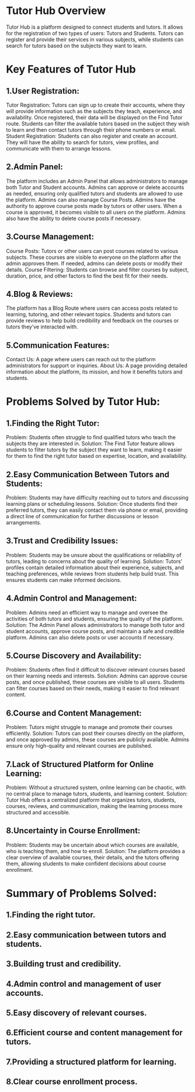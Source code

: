 # Tutor Hub Overview
Tutor Hub is a platform designed to connect students and tutors. It allows for the registration of two types of users: Tutors and Students. Tutors can register and provide their services in various subjects, while students can search for tutors based on the subjects they want to learn.

# Key Features of Tutor Hub
## 1.User Registration:
Tutor Registration: Tutors can sign up to create their accounts, where they will provide information such as the subjects they teach, experience, and availability. Once registered, their data will be displayed on the Find Tutor route. Students can filter the available tutors based on the subject they wish to learn and then contact tutors through their phone numbers or email.
Student Registration: Students can also register and create an account. They will have the ability to search for tutors, view profiles, and communicate with them to arrange lessons.

## 2.Admin Panel:
The platform includes an Admin Panel that allows administrators to manage both Tutor and Student accounts. Admins can approve or delete accounts as needed, ensuring only qualified tutors and students are allowed to use the platform.
Admins can also manage Course Posts. Admins have the authority to approve course posts made by tutors or other users. When a course is approved, it becomes visible to all users on the platform. Admins also have the ability to delete course posts if necessary.

## 3.Course Management:
Course Posts: Tutors or other users can post courses related to various subjects. These courses are visible to everyone on the platform after the admin approves them. If needed, admins can delete posts or modify their details.
Course Filtering: Students can browse and filter courses by subject, duration, price, and other factors to find the best fit for their needs.

## 4.Blog & Reviews:
The platform has a Blog Route where users can access posts related to learning, tutoring, and other relevant topics.
Students and tutors can provide reviews to help build credibility and feedback on the courses or tutors they’ve interacted with.

## 5.Communication Features:
Contact Us: A page where users can reach out to the platform administrators for support or inquiries.
About Us: A page providing detailed information about the platform, its mission, and how it benefits tutors and students.

# Problems Solved by Tutor Hub:
## 1.Finding the Right Tutor:
Problem: Students often struggle to find qualified tutors who teach the subjects they are interested in.
Solution: The Find Tutor feature allows students to filter tutors by the subject they want to learn, making it easier for them to find the right tutor based on expertise, location, and availability.

## 2.Easy Communication Between Tutors and Students:
Problem: Students may have difficulty reaching out to tutors and discussing learning plans or scheduling lessons.
Solution: Once students find their preferred tutors, they can easily contact them via phone or email, providing a direct line of communication for further discussions or lesson arrangements.

## 3.Trust and Credibility Issues:
Problem: Students may be unsure about the qualifications or reliability of tutors, leading to concerns about the quality of learning.
Solution: Tutors' profiles contain detailed information about their experience, subjects, and teaching preferences, while reviews from students help build trust. This ensures students can make informed decisions.

## 4.Admin Control and Management:
Problem: Admins need an efficient way to manage and oversee the activities of both tutors and students, ensuring the quality of the platform.
Solution: The Admin Panel allows administrators to manage both tutor and student accounts, approve course posts, and maintain a safe and credible platform. Admins can also delete posts or user accounts if necessary.

## 5.Course Discovery and Availability:
Problem: Students often find it difficult to discover relevant courses based on their learning needs and interests.
Solution: Admins can approve course posts, and once published, these courses are visible to all users. Students can filter courses based on their needs, making it easier to find relevant content.

## 6.Course and Content Management:
Problem: Tutors might struggle to manage and promote their courses efficiently.
Solution: Tutors can post their courses directly on the platform, and once approved by admins, these courses are publicly available. Admins ensure only high-quality and relevant courses are published.

## 7.Lack of Structured Platform for Online Learning:
Problem: Without a structured system, online learning can be chaotic, with no central place to manage tutors, students, and learning content.
Solution: Tutor Hub offers a centralized platform that organizes tutors, students, courses, reviews, and communication, making the learning process more structured and accessible.

## 8.Uncertainty in Course Enrollment:
Problem: Students may be uncertain about which courses are available, who is teaching them, and how to enroll.
Solution: The platform provides a clear overview of available courses, their details, and the tutors offering them, allowing students to make confident decisions about course enrollment.

# Summary of Problems Solved:
## 1.Finding the right tutor.
## 2.Easy communication between tutors and students.
## 3.Building trust and credibility.
## 4.Admin control and management of user accounts.
## 5.Easy discovery of relevant courses.
## 6.Efficient course and content management for tutors.
## 7.Providing a structured platform for learning.
## 8.Clear course enrollment process.




